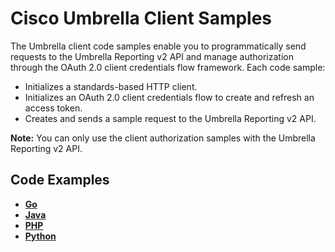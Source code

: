 # Cisco Umbrella Client Samples

The Umbrella client code samples enable you to programmatically send requests to the Umbrella Reporting v2 API and manage authorization through the OAuth 2.0 client credentials flow framework. Each code sample:

- Initializes a standards-based HTTP client.
- Initializes an OAuth 2.0 client credentials flow to create and refresh an access token.
- Creates and sends a sample request to the Umbrella Reporting v2 API.

**Note:** You can only use the client authorization samples with the Umbrella Reporting v2 API.

## Code Examples

* [**Go**](https://github.com/CiscoDevNet/cloud-security/tree/master/Umbrella/client-samples/golang/README.md)
* [**Java**](https://github.com/CiscoDevNet/cloud-security/tree/master/Umbrella/client-samples/java/README.md)
* [**PHP**](https://github.com/CiscoDevNet/cloud-security/tree/master/Umbrella/client-samples/php/README.md)
* [**Python**](https://github.com/CiscoDevNet/cloud-security/tree/master/Umbrella/client-samples/python/README.md)
